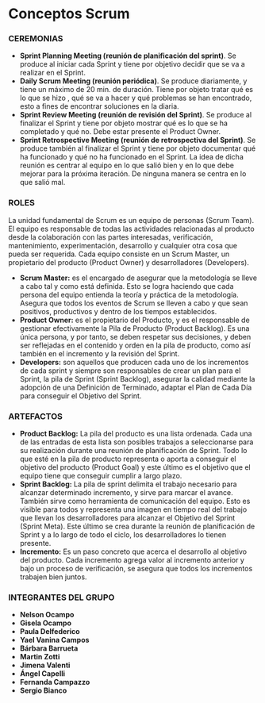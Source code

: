 # Conceptos Scrum

### CEREMONIAS

- **Sprint Planning Meeting (reunión de planificación del sprint)**. Se produce al iniciar cada Sprint y tiene por objetivo decidir que se va a realizar en el Sprint.
- **Daily Scrum Meeting (reunión periódica)**. Se produce diariamente, y tiene un máximo de 20 min. de duración. Tiene por objeto tratar qué es lo que se hizo , qué se va a hacer y qué problemas se han encontrado, esto a fines de encontrar soluciones en la diaria.
- **Sprint Review Meeting (reunión de revisión del Sprint)**. Se produce al finalizar el Sprint y tiene por objeto mostrar qué es lo que se ha completado y qué no. Debe estar presente el Product Owner.
- **Sprint Retrospective Meeting (reunión de retrospectiva del Sprint)**. Se produce también al finalizar el Sprint y tiene por objeto documentar qué ha funcionado y qué no ha funcionado en el Sprint. La idea de dicha reunión es centrar al equipo en lo que salió bien y en lo que debe mejorar para la próxima iteración. De ninguna manera se centra en lo que salió mal.

### ROLES

La unidad fundamental de Scrum es un equipo de personas (Scrum Team). El equipo es responsable de todas las actividades relacionadas al producto desde la colaboración con las partes interesadas, verificación, mantenimiento, experimentación, desarrollo y cualquier otra cosa que pueda ser requerida.
Cada equipo consiste en un Scrum Master, un propietario del producto (Product Owner)  y desarrolladores (Developers).
- **Scrum Master:** es el encargado de asegurar que la metodología se lleve a cabo tal y como está definida. Esto se logra haciendo que cada persona del equipo entienda la teoría y práctica de la metodología. Asegura que todos los eventos de Scrum se lleven a cabo y que sean positivos, productivos y dentro de los tiempos establecidos.
- **Product Owner:** es el propietario del Producto, y es el responsable de gestionar efectivamente la Pila de Producto (Product Backlog). Es una única persona, y por tanto, se deben respetar sus decisiones, y deben ser reflejadas en el contenido y orden en la pila de producto, como así también en el incremento y la revisión del Sprint.
- **Developers:** son aquellos que producen cada uno de los incrementos de cada sprint y siempre son responsables de crear un plan para el Sprint, la pila de Sprint (Sprint Backlog), asegurar la calidad mediante la adopción de una Definición de Terminado, adaptar el Plan de Cada Día para conseguir el Objetivo del Sprint.

### ARTEFACTOS

- **Product Backlog:** La pila del producto es una lista ordenada. Cada una de las entradas de esta lista son posibles trabajos a seleccionarse para su realización durante una reunión de planificación de Sprint. Todo lo que esté en la pila de producto representa o aporta a conseguir el objetivo del producto (Product Goal) y este último es el objetivo que el equipo tiene que conseguir cumplir a largo plazo.
- **Sprint Backlog:** La pila de sprint delimita el trabajo necesario para alcanzar determinado incremento, y sirve para marcar el avance. También sirve como herramienta de comunicación del equipo. Esto es visible para todos y representa una imagen en tiempo real del trabajo que llevan los desarrolladores para alcanzar el Objetivo del Sprint (Sprint Meta). Este último se crea durante la reunión de planificación de Sprint y a lo largo de todo el ciclo, los desarrolladores lo tienen presente.
- **Incremento:** Es un paso concreto que acerca el desarrollo al objetivo del producto. Cada incremento agrega valor al incremento anterior y bajo un proceso de verificación, se asegura que todos los incrementos trabajen bien juntos.

### INTEGRANTES DEL GRUPO
- **Nelson Ocampo**
- **Gisela Ocampo**
- **Paula Delfederico**
- **Yael Vanina Campos**
- **Bárbara Barrueta**
- **Martin Zotti**
- **Jimena Valenti**
- **Ángel Capelli**
- **Fernanda Campazzo**
- **Sergio Bianco**
